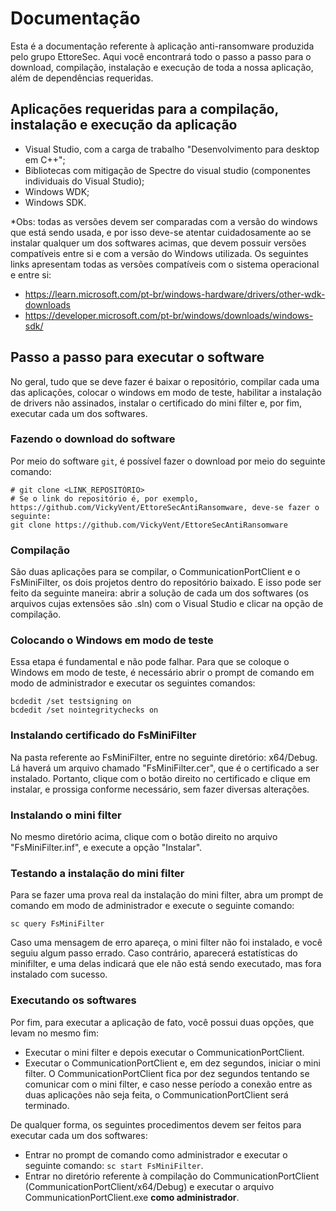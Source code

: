 # Documentação
Esta é a documentação referente à aplicação anti-ransomware produzida pelo grupo EttoreSec. Aqui você encontrará todo o passo a passo para o download, compilação, instalação e execução de toda a nossa aplicação, além de dependências requeridas.

## Aplicações requeridas para a compilação, instalação e execução da aplicação
 - Visual Studio, com a carga de trabalho "Desenvolvimento para desktop em C++";
 - Bibliotecas com mitigação de Spectre do visual studio (componentes individuais do Visual Studio);
 - Windows WDK;
 - Windows SDK.

*Obs: todas as versões devem ser comparadas com a versão do windows que está sendo usada, e por isso deve-se atentar cuidadosamente ao se instalar qualquer um dos softwares acimas, que devem possuir versões compatíveis entre si e com a versão do Windows utilizada. Os seguintes links apresentam todas as versões compatíveis com o sistema operacional e entre si:
 - https://learn.microsoft.com/pt-br/windows-hardware/drivers/other-wdk-downloads
 - https://developer.microsoft.com/pt-br/windows/downloads/windows-sdk/

## Passo a passo para executar o software
No geral, tudo que se deve fazer é baixar o repositório, compilar cada uma das aplicações, colocar o windows em modo de teste, habilitar a instalação de drivers não assinados, instalar o certificado do mini filter e, por fim, executar cada um dos softwares.

### Fazendo o download do software
Por meio do software `git`, é possível fazer o download por meio do seguinte comando:
```shell
# git clone <LINK_REPOSITÓRIO>
# Se o link do repositório é, por exemplo, https://github.com/VickyVent/EttoreSecAntiRansomware, deve-se fazer o seguinte:
git clone https://github.com/VickyVent/EttoreSecAntiRansomware
```

### Compilação
São duas aplicações para se compilar, o CommunicationPortClient e o FsMiniFilter, os dois projetos dentro do repositório baixado. E isso pode ser feito da seguinte maneira: abrir a solução de cada um dos softwares (os arquivos cujas extensões são .sln) com o Visual Studio e clicar na opção de compilação.

### Colocando o Windows em modo de teste
Essa etapa é fundamental e não pode falhar. Para que se coloque o Windows em modo de teste, é necessário abrir o prompt de comando em modo de administrador e executar os seguintes comandos:
```batch
bcdedit /set testsigning on
bcdedit /set nointegritychecks on
```

### Instalando certificado do FsMiniFilter
Na pasta referente ao FsMiniFilter, entre no seguinte diretório: x64/Debug. Lá haverá um arquivo chamado "FsMiniFilter.cer", que é o certificado a ser instalado. Portanto, clique com o botão direito no certificado e clique em instalar, e prossiga conforme necessário, sem fazer diversas alterações.

### Instalando o mini filter
No mesmo diretório acima, clique com o botão direito no arquivo "FsMiniFilter.inf", e execute a opção "Instalar".

### Testando a instalação do mini filter
Para se fazer uma prova real da instalação do mini filter, abra um prompt de comando em modo de administrador e execute o seguinte comando:
```batch
sc query FsMiniFilter
```

Caso uma mensagem de erro apareça, o mini filter não foi instalado, e você seguiu algum passo errado. Caso contrário, aparecerá estatísticas do minifilter, e uma delas indicará que ele não está sendo executado, mas fora instalado com sucesso.

### Executando os softwares
Por fim, para executar a aplicação de fato, você possui duas opções, que levam no mesmo fim:
 - Executar o mini filter e depois executar o CommunicationPortClient.
 - Executar o CommunicationPortClient e, em dez segundos, iniciar o mini filter. O CommunicationPortClient fica por dez segundos tentando se comunicar com o mini filter, e caso nesse período a conexão entre as duas aplicações não seja feita, o CommunicationPortClient será terminado.

De qualquer forma, os seguintes procedimentos devem ser feitos para executar cada um dos softwares:
 - Entrar no prompt de comando como administrador e executar o seguinte comando: `sc start FsMiniFilter`.
 - Entrar no diretório referente à compilação do CommunicationPortClient (CommunicationPortClient/x64/Debug) e executar o arquivo CommunicationPortClient.exe **como administrador**.


